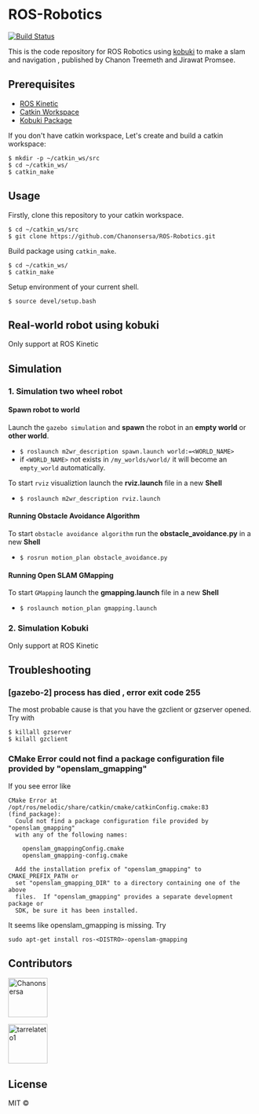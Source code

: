 # ROS-Robotics
[![Build Status](https://travis-ci.com/Chanonsersa/ROS-Robotics.svg?branch=master)](https://travis-ci.com/Chanonsersa/ROS-Robotics)

This is the code repository for ROS Robotics using [kobuki](http://kobuki.yujinrobot.com/about2/) to make a slam and navigation , published by Chanon Treemeth and Jirawat Promsee.

## Prerequisites

* [ROS Kinetic](http://wiki.ros.org/kinetic/Installation/Ubuntu)
* [Catkin Workspace](http://wiki.ros.org/catkin/workspaces)
* [Kobuki Package](http://wiki.ros.org/kobuki/Tutorials/Installation)

If you don't have catkin workspace, Let's create and build a catkin workspace:

```
$ mkdir -p ~/catkin_ws/src
$ cd ~/catkin_ws/
$ catkin_make
```

## Usage

Firstly, clone this repository to your catkin workspace.

```
$ cd ~/catkin_ws/src
$ git clone https://github.com/Chanonsersa/ROS-Robotics.git
```

Build package using `catkin_make`.

```
$ cd ~/catkin_ws/
$ catkin_make
```

Setup environment of your current shell.

`$ source devel/setup.bash`

## Real-world robot using kobuki

Only support at ROS Kinetic

## Simulation

### 1. Simulation two wheel robot

#### Spawn robot to world

Launch the `gazebo simulation` and **spawn** the robot in an **empty world** or **other world**.
  * `$ roslaunch m2wr_description spawn.launch world:=<WORLD_NAME>`
  * if `<WORLD_NAME>` not exists in `/my_worlds/world/` it will become an `empty_world` automatically.
  
To start `rviz` visualiztion launch the **rviz.launch** file in a new **Shell** 
  * `$ roslaunch m2wr_description rviz.launch`

#### Running Obstacle Avoidance Algorithm

To start `obstacle avoidance algorithm` run the **obstacle_avoidance.py** in a new **Shell**

* `$ rosrun motion_plan obstacle_avoidance.py`

#### Running Open SLAM GMapping

To start `GMapping` launch the **gmapping.launch** file in a new **Shell**

* `$ roslaunch motion_plan gmapping.launch`

### 2. Simulation Kobuki

Only support at ROS Kinetic

## Troubleshooting
### [gazebo-2] process has died , error exit code 255
The most probable cause is that you have the gzclient or gzserver opened. Try with

```
$ killall gzserver
$ kilall gzclient
```

### CMake Error could not find a package configuration file provided by "openslam_gmapping"
If you see error like

```
CMake Error at /opt/ros/melodic/share/catkin/cmake/catkinConfig.cmake:83 (find_package):
  Could not find a package configuration file provided by "openslam_gmapping"
  with any of the following names:

    openslam_gmappingConfig.cmake
    openslam_gmapping-config.cmake

  Add the installation prefix of "openslam_gmapping" to CMAKE_PREFIX_PATH or
  set "openslam_gmapping_DIR" to a directory containing one of the above
  files.  If "openslam_gmapping" provides a separate development package or
  SDK, be sure it has been installed.
```
It seems like openslam_gmapping is missing. Try

`sudo apt-get install ros-<DISTRO>-openslam-gmapping`


## Contributors

<a href="https://github.com/Chanonsersa"><img src="https://avatars0.githubusercontent.com/u/36321701?s=460&v=4" title="Chanonsersa" width="80" height="80"></a>

<a href="https://github.com/tarrelateto1"><img src="https://avatars1.githubusercontent.com/u/47720165?s=460&v=4" title="tarrelateto1" width="80" height="80"></a>

## License

MIT ©

